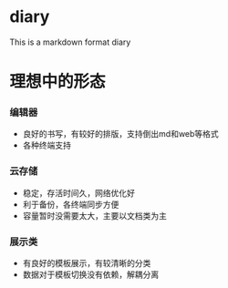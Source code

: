# diary
This is a markdown format diary

# 理想中的形态
### 编辑器
+ 良好的书写，有较好的排版，支持倒出md和web等格式
+  各种终端支持
### 云存储
+ 稳定，存活时间久，网络优化好
+  利于备份，各终端同步方便
+  容量暂时没需要太大，主要以文档类为主
### 展示类
+ 有良好的模板展示，有较清晰的分类
+  数据对于模板切换没有依赖，解耦分离